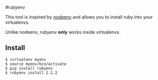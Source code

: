 #rubyenv

This tool is inspired by [nodeenv](https://github.com/ekalinin/nodeenv) and allows you to install ruby into your virtualenvs.

Unlike nodeenv, rubyenv **only** works inside virtualenvs.

## Install

```
$ virtualenv myenv
$ source myenv/bin/activate
$ pip install rubyenv
$ rubyenv install 2.2.2
```
